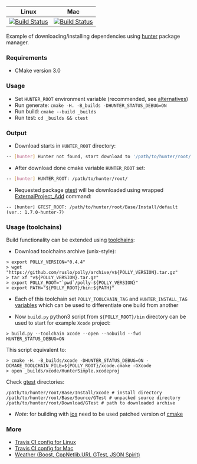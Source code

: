 | Linux                           | Mac                             |
|---------------------------------|---------------------------------|
| [![Build Status][master]][repo] | [![Build Status][macosx]][repo] |

Example of downloading/installing dependencies using [hunter][1] package manager.

### Requirements

* CMake version 3.0

### Usage

* Set `HUNTER_ROOT` environment variable (recommended, see [alternatives][2])
* Run generate: `cmake -H. -B_builds -DHUNTER_STATUS_DEBUG=ON`
* Run build: `cmake --build _builds`
* Run test: `cd _builds && ctest`

### Output

* Download starts in `HUNTER_ROOT` directory:
```bash
-- [hunter] Hunter not found, start download to '/path/to/hunter/root/' ...
```

* After download done cmake variable `HUNTER_ROOT` set:
```bash
-- [hunter] HUNTER_ROOT: /path/to/hunter/root/
```

* Requested package [gtest][3] will be downloaded using wrapped [ExternalProject_Add][4] command:
```
-- [hunter] GTEST_ROOT: /path/to/hunter/root/Base/Install/default (ver.: 1.7.0-hunter-7)
```

### Usage (toolchains)

Build functionality can be extended using [toolchains][5]:

* Download toolchains archive (unix-style):
```
> export POLLY_VERSION="0.4.4"
> wget "https://github.com/ruslo/polly/archive/v${POLLY_VERSION}.tar.gz"
> tar xf "v${POLLY_VERSION}.tar.gz"
> export POLLY_ROOT="`pwd`/polly-${POLLY_VERSION}"
> export PATH="${POLLY_ROOT}/bin:${PATH}"
```
* Each of this toolchain set `POLLY_TOOLCHAIN_TAG` and `HUNTER_INSTALL_TAG` [variables][8]
which can be used to differentiate one build from another

* Now `build.py` python3 script from `${POLLY_ROOT}/bin` directory can be used to start for example `Xcode` project:
```
> build.py --toolchain xcode --open --nobuild --fwd HUNTER_STATUS_DEBUG=ON
```
This script equivalent to:
```
> cmake -H. -B_builds/xcode -DHUNTER_STATUS_DEBUG=ON -DCMAKE_TOOLCHAIN_FILE=${POLLY_ROOT}/xcode.cmake -GXcode
> open _builds/xcode/HunterSimple.xcodeproj
```

Check [gtest][3] directories:
```
/path/to/hunter/root/Base/Install/xcode # install directory
/path/to/hunter/root/Base/Source/GTest # unpacked source directory
/path/to/hunter/root/Download/GTest # path to downloaded archive
```

* *Note*: for building with [ios][6] need to be used patched version of [cmake][7]

### More

* [Travis CI config for Linux](https://github.com/forexample/hunter-simple/blob/master/.travis.yml)
* [Travis CI config for Mac](https://github.com/forexample/hunter-simple/blob/macosx/.travis.yml)
* [Weather (Boost, CppNetlib.URI, GTest, JSON Spirit)](https://github.com/ruslo/weather)

[master]: https://travis-ci.org/forexample/hunter-simple.svg?branch=master
[macosx]: https://travis-ci.org/forexample/hunter-simple.svg?branch=macosx
[repo]: https://travis-ci.org/forexample/hunter-simple
[1]: https://github.com/ruslo/hunter
[2]: https://github.com/hunter-packages/gate#effects
[3]: https://github.com/ruslo/hunter/wiki/Packages#gtest
[4]: http://www.cmake.org/cmake/help/v3.0/module/ExternalProject.html
[5]: https://github.com/ruslo/polly#toolchains
[6]: https://github.com/ruslo/polly/wiki/Toolchain-list#ios
[7]: https://github.com/ruslo/CMake/releases/tag/v3.0.0-ios-universal
[8]: https://github.com/ruslo/polly/blob/98254bccacbf752e4375c71476ba65ab3a1f01d4/utilities/polly_common.cmake#L36
